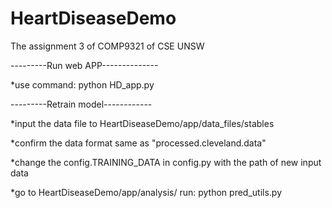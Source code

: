 # HeartDiseaseDemo
The assignment 3 of COMP9321 of CSE UNSW


---------Run web APP--------------

*use command:   python HD_app.py



---------Retrain model------------

*input the data file to HeartDiseaseDemo/app/data_files/stables

*confirm the data format same as "processed.cleveland.data"

*change the config.TRAINING_DATA in config.py with the path of new input data

*go to HeartDiseaseDemo/app/analysis/ run: python pred_utils.py
